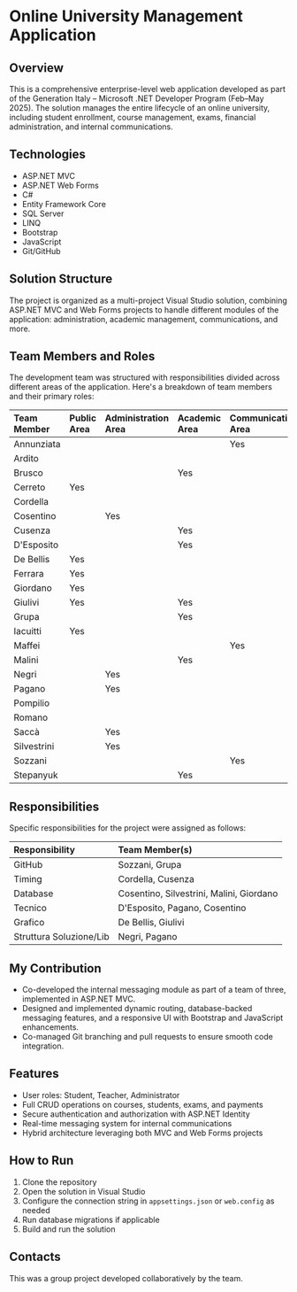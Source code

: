 #   Online University Management Application

##   Overview

This is a comprehensive enterprise-level web application developed as part of the Generation Italy – Microsoft .NET Developer Program (Feb–May 2025). The solution manages the entire lifecycle of an online university, including student enrollment, course management, exams, financial administration, and internal communications.

##   Technologies

-   ASP.NET MVC
-   ASP.NET Web Forms
-   C#
-   Entity Framework Core
-   SQL Server
-   LINQ
-   Bootstrap
-   JavaScript
-   Git/GitHub

##   Solution Structure

The project is organized as a multi-project Visual Studio solution, combining ASP.NET MVC and Web Forms projects to handle different modules of the application: administration, academic management, communications, and more.

##   Team Members and Roles

The development team was structured with responsibilities divided across different areas of the application. Here's a breakdown of team members and their primary roles:

|   Team Member       |   Public Area   |   Administration Area   |   Academic Area   |   Communications Area   |
| :------------------ | :-------------- | :---------------------- | :---------------- | :---------------------- |
|   Annunziata        |                 |                           |                   |   Yes                     |
|   Ardito            |                 |                           |                   |                         |
|   Brusco            |                 |                           |   Yes             |                         |
|   Cerreto           |   Yes           |                           |                   |                         |
|   Cordella          |                 |                           |                   |                         |
|   Cosentino         |                 |   Yes                   |                   |                         |
|   Cusenza           |                 |                           |   Yes             |                         |
|   D'Esposito        |                 |                           |   Yes             |                         |
|   De Bellis         |   Yes           |                           |                   |                         |
|   Ferrara           |   Yes           |                           |                   |                         |
|   Giordano          |   Yes           |                           |                   |                         |
|   Giulivi           |   Yes           |                           |   Yes             |                         |
|   Grupa             |                 |                           |   Yes             |                         |
|   Iacuitti          |   Yes           |                           |                   |                         |
|   Maffei            |                 |                           |                   |   Yes                     |
|   Malini            |                 |                           |   Yes             |                         |
|   Negri             |                 |   Yes                   |                   |                         |
|   Pagano            |                 |   Yes                   |                   |                         |
|   Pompilio          |                 |                           |                   |                         |
|   Romano            |                 |                           |                   |                         |
|   Saccà             |                 |   Yes                   |                   |                         |
|   Silvestrini       |                 |   Yes                   |                   |                         |
|   Sozzani           |                 |                           |                   |   Yes                     |
|   Stepanyuk         |                 |                           |   Yes             |                         |

##   Responsibilities

Specific responsibilities for the project were assigned as follows:

|   Responsibility   |   Team Member(s)           |
| :--------------- | :----------------------- |
|   GitHub           |   Sozzani, Grupa         |
|   Timing           |   Cordella, Cusenza      |
|   Database         |   Cosentino, Silvestrini, Malini, Giordano   |
|   Tecnico          |   D'Esposito, Pagano, Cosentino     |
|   Grafico          |   De Bellis, Giulivi     |
|   Struttura Soluzione/Lib |   Negri, Pagano     |

##   My Contribution

-   Co-developed the internal messaging module as part of a team of three, implemented in ASP.NET MVC.
-   Designed and implemented dynamic routing, database-backed messaging features, and a responsive UI with Bootstrap and JavaScript enhancements.
-   Co-managed Git branching and pull requests to ensure smooth code integration.

##   Features

-   User roles: Student, Teacher, Administrator
-   Full CRUD operations on courses, students, exams, and payments
-   Secure authentication and authorization with ASP.NET Identity
-   Real-time messaging system for internal communications
-   Hybrid architecture leveraging both MVC and Web Forms projects

##   How to Run

1.  Clone the repository
2.  Open the solution in Visual Studio
3.  Configure the connection string in `appsettings.json` or `web.config` as needed
4.  Run database migrations if applicable
5.  Build and run the solution

##   Contacts

This was a group project developed collaboratively by the team.
